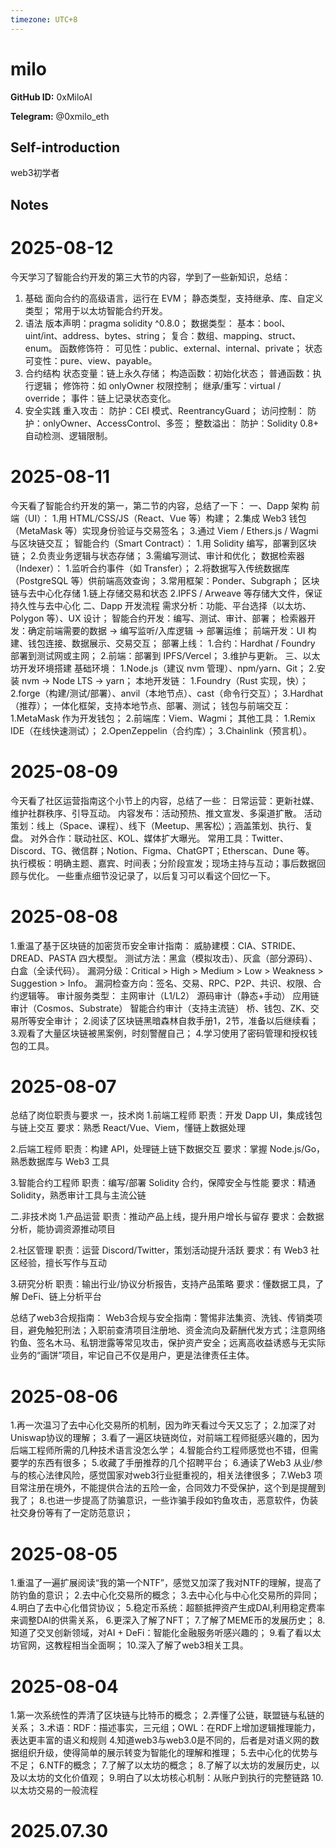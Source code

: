 ```yaml
---
timezone: UTC+8
---
```


# milo

**GitHub ID:** 0xMiloAI

**Telegram:** @0xmilo_eth

## Self-introduction

web3初学者

## Notes

<!-- Content_START -->
# 2025-08-12

今天学习了智能合约开发的第三大节的内容，学到了一些新知识，总结：
1. 基础
面向合约的高级语言，运行在 EVM；
静态类型，支持继承、库、自定义类型；
常用于以太坊智能合约开发。
2. 语法
版本声明：pragma solidity ^0.8.0；
数据类型：
基本：bool、uint/int、address、bytes、string；
复合：数组、mapping、struct、enum。
函数修饰符：
可见性：public、external、internal、private；
状态可变性：pure、view、payable。
3. 合约结构
状态变量：链上永久存储；
构造函数：初始化状态；
普通函数：执行逻辑；
修饰符：如 onlyOwner 权限控制；
继承/重写：virtual / override；
事件：链上记录状态变化。
4. 安全实践
重入攻击：
防护：CEI 模式、ReentrancyGuard；
访问控制：
防护：onlyOwner、AccessControl、多签；
整数溢出：
防护：Solidity 0.8+ 自动检测、逻辑限制。

# 2025-08-11

今天看了智能合约开发的第一，第二节的内容，总结了一下：
一、Dapp 架构
前端（UI）：
1.用 HTML/CSS/JS（React、Vue 等）构建；
2.集成 Web3 钱包（MetaMask 等）实现身份验证与交易签名；
3.通过 Viem / Ethers.js / Wagmi 与区块链交互；
智能合约（Smart Contract）：
1.用 Solidity 编写，部署到区块链；
2.负责业务逻辑与状态存储；
3.需编写测试、审计和优化；
数据检索器（Indexer）：
1.监听合约事件（如 Transfer）；
2.将数据写入传统数据库（PostgreSQL 等）供前端高效查询；
3.常用框架：Ponder、Subgraph；
区块链与去中心化存储
1.链上存储交易和状态
2.IPFS / Arweave 等存储大文件，保证持久性与去中心化
二、Dapp 开发流程
需求分析：功能、平台选择（以太坊、Polygon 等）、UX 设计；
智能合约开发：编写、测试、审计、部署；
检索器开发：确定前端需要的数据 → 编写监听/入库逻辑 → 部署运维；
前端开发：UI 构建、钱包连接、数据展示、交易交互；
部署上线：
1.合约：Hardhat / Foundry 部署到测试网或主网；
2.前端：部署到 IPFS/Vercel；
3.维护与更新。
三、以太坊开发环境搭建
基础环境：
1.Node.js（建议 nvm 管理）、npm/yarn、Git；
2.安装 nvm → Node LTS → yarn；
本地开发链：
1.Foundry（Rust 实现，快）；
2.forge（构建/测试/部署）、anvil（本地节点）、cast（命令行交互）；
3.Hardhat（推荐）；
一体化框架，支持本地节点、部署、测试；
钱包与前端交互：
1.MetaMask 作为开发钱包；
2.前端库：Viem、Wagmi；
其他工具：
1.Remix IDE（在线快速测试）；
2.OpenZeppelin（合约库）；
3.Chainlink（预言机）。

# 2025-08-09

今天看了社区运营指南这个小节上的内容，总结了一些：
日常运营：更新社媒、维护社群秩序、引导互动。
内容发布：活动预热、推文宣发、多渠道扩散。
活动策划：线上（Space、课程）、线下（Meetup、黑客松）；涵盖策划、执行、复盘。
对外合作：联动社区、KOL、媒体扩大曝光。
常用工具：Twitter、Discord、TG、微信群；Notion、Figma、ChatGPT；Etherscan、Dune 等。
执行模板：明确主题、嘉宾、时间表；分阶段宣发；现场主持与互动；事后数据回顾与优化。
一些重点细节没记录了，以后复习可以看这个回忆一下。

# 2025-08-08

1.重温了基于区块链的加密货币安全审计指南：
威胁建模：CIA、STRIDE、DREAD、PASTA 四大模型。
测试方法：黑盒（模拟攻击）、灰盒（部分源码）、白盒（全读代码）。
漏洞分级：Critical > High > Medium > Low > Weakness > Suggestion > Info。
漏洞检查方向：签名、交易、RPC、P2P、共识、权限、合约逻辑等。
审计服务类型：
主网审计（L1/L2）
源码审计（静态+手动）
应用链审计（Cosmos、Substrate）
智能合约审计（支持主流链）
桥、钱包、ZK、交易所等安全审计；
2.阅读了区块链黑暗森林自救手册1，2节，准备以后继续看；
3.观看了大量区块链被黑案例，时刻警醒自己；
4.学习使用了密码管理和授权钱包的工具。

# 2025-08-07

总结了岗位职责与要求
一，技术岗
1.前端工程师
职责：开发 Dapp UI，集成钱包与链上交互
要求：熟悉 React/Vue、Viem，懂链上数据处理

2.后端工程师
职责：构建 API，处理链上链下数据交互
要求：掌握 Node.js/Go，熟悉数据库与 Web3 工具

3.智能合约工程师
职责：编写/部署 Solidity 合约，保障安全与性能
要求：精通 Solidity，熟悉审计工具与主流公链

二.非技术岗
1.产品运营
职责：推动产品上线，提升用户增长与留存
要求：会数据分析，能协调资源推动项目

2.社区管理
职责：运营 Discord/Twitter，策划活动提升活跃
要求：有 Web3 社区经验，擅长写作与互动

3.研究分析
职责：输出行业/协议分析报告，支持产品策略
要求：懂数据工具，了解 DeFi、链上分析平台

总结了web3合规指南：
Web3合规与安全指南：警惕非法集资、洗钱、传销类项目，避免触犯刑法；入职前查清项目注册地、资金流向及薪酬代发方式；注意网络钓鱼、签名木马、私钥泄露等常见攻击，保护资产安全；远离高收益诱惑与无实际业务的“画饼”项目，牢记自己不仅是用户，更是法律责任主体。

# 2025-08-06

1.再一次温习了去中心化交易所的机制，因为昨天看过今天又忘了；
2.加深了对Uniswap协议的理解；
3.看了一遍区块链岗位，对前端工程师挺感兴趣的，因为后端工程师所需的几种技术语言没怎么学；
4.智能合约工程师感觉也不错，但需要学的东西有很多；
5.收藏了手册推荐的几个招聘平台；
6.通读了Web3 从业/参与的核心法律风险，感觉国家对web3行业挺重视的，相关法律很多；
7.Web3 项目常注册在境外，不能提供合法的五险一金，合同效力不受保护，这个到是提醒到我了；
8.也进一步提高了防骗意识，一些诈骗手段如钓鱼攻击，恶意软件，伪装社交身份等有了一定防范意识；

# 2025-08-05

1.重温了一遍扩展阅读“我的第一个NTF”，感觉又加深了我对NTF的理解，提高了防钓鱼的意识；
2.去中心化交易所的概念；
3.去中心化与中心化交易所的异同；
4.明白了去中心化借贷协议；
5.稳定币系统：超额抵押资产生成DAl,利用稳定费率来调整DAl的供需关系，
6.更深入了解了NFT；
7.了解了MEME币的发展历史；
8.知道了交叉创新领域，对AI + DeFi：智能化金融服务听感兴趣的；
9.看了看以太坊官网，这教程相当全面啊；
10.深入了解了web3相关工具。

# 2025-08-04

1.第一次系统性的弄清了区块链与比特币的概念；
2.弄懂了公链，联盟链与私链的关系；
3.术语：RDF：描述事实，三元组；OWL：在RDF上增加逻辑推理能力，表达更丰富的语义和规则
4.知道web3与web3.0是不同的，后者是对语义网的数据组织升级，使得简单的展示转变为智能化的理解和推理；
5.去中心化的优势与不足；
6.NTF的概念；
7.了解了以太坊的概念；
8.了解了以太坊的发展历史，以及以太坊的文化价值观；
9.明白了以太坊核心机制：从账户到执行的完整链路
10.以太坊交易的一般流程


# 2025.07.30


<!-- Content_END -->
